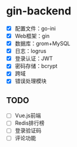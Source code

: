 # gin-backend

- [x] 配置文件：go-ini
- [x] Web框架：gin
- [x] 数据库：grom+MySQL
- [x] 日志：logrus
- [x] 登录认证：JWT
- [x] 密码存储：bcrypt
- [x] 跨域
- [x] 错误处理模块

## TODO
- [ ] Vue.js前端
- [ ] Redis排行榜
- [ ] 登录验证码
- [ ] 评论功能